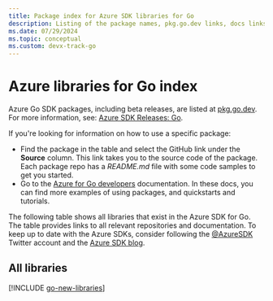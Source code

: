 ```yaml
---
title: Package index for Azure SDK libraries for Go
description: Listing of the package names, pkg.go.dev links, docs links, and source code links for all libraries in the Azure SDK for Go.
ms.date: 07/29/2024
ms.topic: conceptual
ms.custom: devx-track-go
---
```


# Azure libraries for Go index

Azure Go SDK packages, including beta releases, are listed at [pkg.go.dev](https://pkg.go.dev/). For more information, see: [Azure SDK Releases: Go](https://azure.github.io/azure-sdk/policies_releases.html#go).

If you're looking for information on how to use a specific package:

* Find the package in the table and select the GitHub link under the **Source** column. This link takes you to the source code of the package. Each package repo has a *README.md* file with some code samples to get you started.
* Go to the [Azure for Go developers](index.yml) documentation. In these docs, you can find more examples of using packages, and quickstarts and tutorials.

The following table shows all libraries that exist in the Azure SDK for Go. The table provides links to all relevant repositories and documentation. To keep up to date with the Azure SDKs, consider following the [@AzureSDK](https://twitter.com/azuresdk) Twitter account and the [Azure SDK blog](https://devblogs.microsoft.com/azure-sdk/).

## All libraries

[!INCLUDE [go-new-libraries](../includes/go-new.md)]
